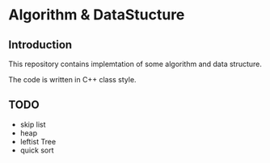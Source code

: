 # Algorithm & DataStucture

## Introduction

This repository contains implemtation of some algorithm and data structure.

The code is written in C++ class style.


## TODO
* skip list
* heap
* leftist Tree
* quick sort